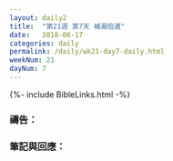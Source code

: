 ```yaml
---
layout: daily2
title:  "第21週 第7天 補漏拾遺"
date:   2018-06-17
categories: daily
permalink: /daily/wk21-day7-daily.html
weekNum: 21
dayNum: 7
---
```


{%- include BibleLinks.html -%}

### 禱告：

### 筆記與回應：
